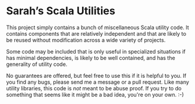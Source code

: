 # Sarah’s Scala Utilities #

This project simply contains a bunch of miscellaneous Scala utility code.  It 
contains components that are relatively independent and that are likely to be 
reused without modification across a wide variety of projects.  

Some code may be included that is only useful in specialized situations if has 
minimal dependencies, is likely to be well contained, and has the generality 
of utility code.

No guarantees are offered, but feel free to use this if it is helpful to you. 
If you find any bugs, please send me a message or a pull request.  Like many 
utility libraries, this code is *not* meant to be abuse proof.  If you try to 
do something that seems like it might be a bad idea, you're on your own. :-)
